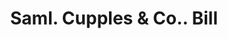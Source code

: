 ---
doi: 10.7916/D87W7Q66
date_other: '1870'
date_other_textual: 1870-1879
form: printed ephemera
genre:
- Invoices
name:
- Saml. Cupples & Co.
object_in_context_url: https://biggert.cul.columbia.edu/items/view/ave_biggert_00725
subject_hierarchical_geographic:
- St. Louis, Missouri, United States
subject_name:
- Saml. Cupples & Co.
title: Saml. Cupples & Co.. Bill
sort_title: Saml. Cupples & Co.. Bill
call_number: ave_biggert_00725
coordinates:
- 38.62722222222222,-90.19777777777779
pid: ave_biggert_00725
identifiers: ave_biggert_00725
thumbnail: https://derivativo-3.library.columbia.edu/iiif/2/ldpd:345682/full/!256,256/0/native.jpg
permalink: "/biggert/ave_biggert_00725/"
layout: iiif-image-page
---